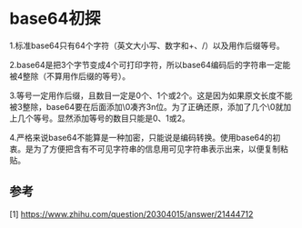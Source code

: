 # base64初探

1.标准base64只有64个字符（英文大小写、数字和+、/）以及用作后缀等号。

2.base64是把3个字节变成4个可打印字符，所以base64编码后的字符串一定能被4整除（不算用作后缀的等号）。

3.等号一定用作后缀，且数目一定是0个、1个或2个。这是因为如果原文长度不能被3整除，base64要在后面添加\0凑齐3n位。为了正确还原，添加了几个\0就加上几个等号。显然添加等号的数目只能是0、1或2。

4.严格来说base64不能算是一种加密，只能说是编码转换。使用base64的初衷。是为了方便把含有不可见字符串的信息用可见字符串表示出来，以便复制粘贴。

## 参考

[1] https://www.zhihu.com/question/20304015/answer/21444712
